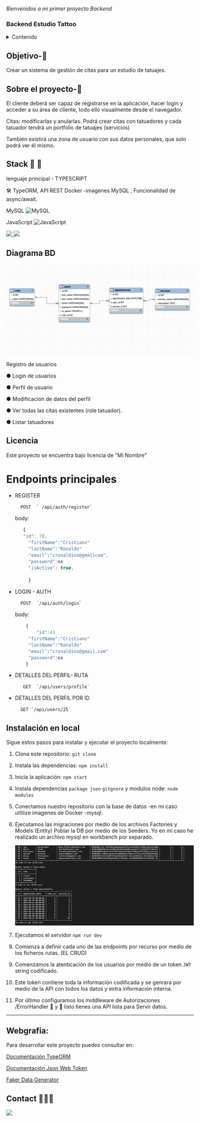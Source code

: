 <em> Bienvenidos a mi primer proyecto Backend </em>

### Backend Estudio Tattoo

<details>
  <summary>Contenido </summary>
  <ol>
  <li><a href="#Objetivo">Objetivo</a></li>

  <li><a href="#sobre-el-proyecto-🔎">Sobre el proyecto</a></li>
  <li><a href="#Stack-🚀">Stack</a></li>
  <li><a href="#Diagrama">Diagrama</a></li>
  <li><a href="#Licencia">Licencia</a></li>
  <li><a href="#Instalacion">Instalación</a></li>
  <li><a href="#Webgrafia">Webgrafia</a></li>
  <li><a href="#Contacto">Contact0</a></li>
  </ol>
</details>

## Objetivo-🎯

Crear un sistema de gestión de citas para un estudio de tatuajes.

## Sobre el proyecto-🔎

El cliente deberá ser capaz de registrarse en la aplicación, hacer login y acceder a su área de cliente, todo ello visualmente desde el navegador.

Citas: modificarlas y anularlas. Podrá crear citas con tatuadores y cada tatuador tendrá
un portfolio de tatuajes (servicios)

También existirá una zona de usuario con sus datos personales, que solo
podrá ver él mismo.

## Stack 🚀 🚀

lenguaje principal - TYPESCRIPT

🛠️ TypeORM, API REST
Docker -imagenes MySQL ,
Funcionalidad de async/await.

MySQL ![MySQL](https://img.shields.io/badge/mysql-%2300000f.svg?style=for-the-badge&logo=mysql&logoColor=white)

JavaScript ![JavaScript](https://img.shields.io/badge/javascript-%23323330.svg?style=for-the-badge&logo=javascript&logoColor=%23F7DF1E)

<a href="https://www.expressjs.com/">
    <img src= "https://img.shields.io/badge/express.js-%23404d59.svg?style=for-the-badge&logo=express&logoColor=%2361DAFB"/>
</a>

<a href="https://nodejs.org/es/">
    <img src= "https://img.shields.io/badge/node.js-026E00?style=for-the-badge&logo=node.js&logoColor=white"/>
</a>

## Diagrama BD

<img src="./img/StudioDBmysql.png" alt="DB" />

Registro de usuarios

● Login de usuarios

● Perfil de usuario

● Modificación de datos del perfil

● Ver todas las citas existentes (role tatuador).

● Listar tatuadores

## Licencia

Este proyecto se encuentra bajo licencia de "Mi Nombre"

# Endpoints principales

- REGISTER

        POST  ` /api/auth/register`

  body:

  ```js
     {
     "id": 70,
       "firstName":"Cristiano"
       "lastName":"Ronaldo"
       "email":"cronaldino@gmailcom",
       "password":xx
       "isActive": true,

       }
  ```

- LOGIN - AUTH

        POST  `/api/auth/login`

  body:

  ```js
      {
          "id":41
       "firstName":"Cristiano"
       "lastName":"Ronaldo"
       "email":"cronaldino@gmail.com"
       "password":xx
      }
  ```

- DETALLES DEL PERFIL- RUTA

         GET  `/api/users/profile`

- DETALLES DEL PERFIL POR ID

        GET `/api/users/25`

## Instalación en local

Sigue estos pasos para instalar y ejecutar el proyecto localmente:

1.  Clona este repositorio: `git clone`
2.  Instala las dependencias: `npm install`
3.  Inicia la aplicación: `npm start`
4.  Instala dependencias `package json` `gitgnore`
    y modulos node: `node modules`
5.  Conectamos nuestro repositorio con la base de datos -en mi caso utlilize imagenes de Docker -mysql.

6.  Ejecutamos las migraciones por medio de los archivos Factories y Models (Entity) Poblar la DB por medio de los Seeders. Yo en mi caso he realizado un archivo mysql en workbench por separado.

    <img src="./img/dockermysql.png" />

7.  Ejecutamos el servidor `npm run dev`
8.  Comienza a definir cada uno de las endpoints por recurso por medio de los ficheros rutas. (EL CRUD)

9.  Comenzamos la atenticación de los usuarios por medio de un token `JWT` string codificado.

10. Este token contiene toda la información codificada y se genrara por medio de la API con todos los datos y extra información interna.

11. Por último configuramos los middleware de Autorizaciones /ErrorHandler 🎉 y 🎁 listo tienes una API lista para Servir datos.

---

## Webgrafia:

Para desarrollar este proyecto puedes consultar en:

<a href="https://typeorm.io/" target="_blank"> Documentación TypeORM</a>

<a href="https://jwt.io/" target="_blank"> Documentación Json Web Token</a>

<a href="https://fakerjs.dev/" target="_blank"> Faker Data Generator </a>

## Contact 👩🏽‍💻

<a href="https://www.linkedin.com/in/marissarico" target="_blank"> <img src="https://img.shields.io/badge/-LinkedIn-%230077B5?style=for-the-badge&logo=linkedin&logoColor=white" target="_blank"></a>
